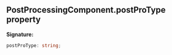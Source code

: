 
## PostProcessingComponent.postProType property

**Signature:**

```typescript
postProType: string;
```
